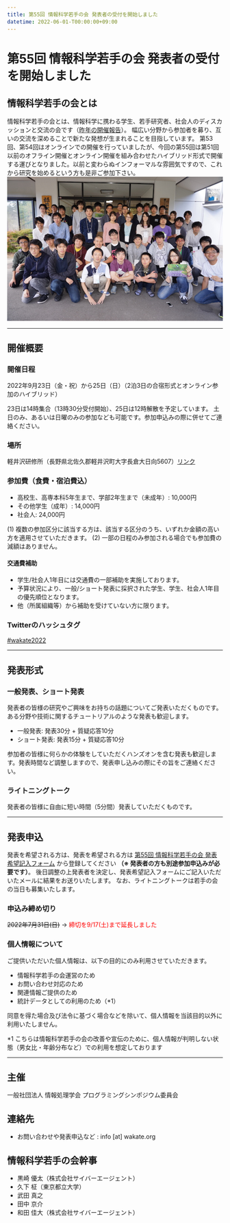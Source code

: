 ```yaml
---
title: 第55回 情報科学若手の会 発表者の受付を開始しました
datetime: 2022-06-01-T00:00:00+09:00
---
```



# 第55回 情報科学若手の会 発表者の受付を開始しました

## 情報科学若手の会とは
情報科学若手の会とは、情報科学に携わる学生、若手研究者、社会人のディスカッションと交流の会です（[昨年の開催報告]( https://wakate.org/2022/01/24/54threport/ )）。
幅広い分野から参加者を募り、互いの交流を深めることで新たな発想が生まれることを目指しています。 第53回、第54回はオンラインでの開催を行っていましたが、今回の第55回は第51回以前のオフライン開催とオンライン開催を組み合わせたハイブリッド形式で開催する運びとなりました。以前と変わらぬインフォーマルな雰囲気ですので、これから研究を始めるという方も是非ご参加下さい。
![51th][]

---

## 開催概要

### 開催日程
2022年9月23日（金・祝）から25日（日）（2泊3日の合宿形式とオンライン参加のハイブリッド）

23日は14時集合（13時30分受付開始）、25日は12時解散を予定しています。
土日のみ、あるいは日曜のみの参加なども可能です。参加申込みの際に併せてご連絡ください。

### 場所
軽井沢研修所（長野県北佐久郡軽井沢町大字長倉大日向5607）[リンク]( https://www.kato-karuizawa.jp/ )

### 参加費（食費・宿泊費込）
* 高校生、高専本科5年生まで、学部2年生まで（未成年）: 10,000円
* その他学生（成年）: 14,000円
* 社会人: 24,000円

(1) 複数の参加区分に該当する方は、該当する区分のうち、いずれか金額の高い方を適用させていただきます。
(2) 一部の日程のみ参加される場合でも参加費の減額はありません。

#### 交通費補助
* 学生/社会人1年目には交通費の一部補助を実施しております。
* 予算状況により、一般/ショート発表に採択された学生、学生、社会人1年目の優先順位となります。
* 他（所属組織等）から補助を受けていない方に限ります。

### Twitterのハッシュタグ
[\#wakate2022]( https://twitter.com/hashtag/wakate2022 )

---

## 発表形式

### 一般発表、ショート発表
発表者の皆様の研究やご興味をお持ちの話題についてご発表いただくものです。ある分野や技術に関するチュートリアルのような発表も歓迎します。

* 一般発表: 発表30分 \+ 質疑応答10分
* ショート発表: 発表15分 \+ 質疑応答10分

参加者の皆様に何らかの体験をしていただくハンズオンを含む発表も歓迎します。発表時間など調整しますので、発表申し込みの際にその旨をご連絡ください。

### ライトニングトーク
発表者の皆様に自由に短い時間（5分間）発表していただくものです。

---

## 発表申込

発表を希望される方は、発表を希望される方は [第55回 情報科学若手の会 発表希望記入フォーム]( https://forms.gle/SHJ5L527QrnpVc6L9 ) から登録してください **（※ 発表者の方も別途参加申込みが必要です）**。
後日調整の上発表者を決定し、発表希望記入フォームにご記入いただいたメールに結果をお送りいたします。
なお、ライトニングトークは若手の会の当日も募集いたします。

### 申込み締め切り
~~2022年7月31日(日)~~
→ <span style="color: red;">締切を9/17(土)まで延長しました</span>

### 個人情報について
ご提供いただいた個人情報は、以下の目的にのみ利用させていただきます。

* 情報科学若手の会運営のため
* お問い合わせ対応のため
* 関連情報ご提供のため
* 統計データとしての利用のため（\*1）

同意を得た場合及び法令に基づく場合などを除いて、個人情報を当該目的以外に利用いたしません。

\*1 こちらは情報科学若手の会の改善や宣伝のために、個人情報が判明しない状態（男女比・年齢分布など）での利用を想定しております

---

## 主催
一般社団法人 情報処理学会 プログラミングシンポジウム委員会

## 連絡先
<!-- - 参加費の振込や参加申込の取消に関するお問い合わせ: wakate52 [at] ipsj.or.jp -->
- お問い合わせや発表申込など : info [at] wakate.org

## 情報科学若手の会幹事

* 黒崎 優太（株式会社サイバーエージェント）
* 久下 柾（東京都立大学）
* 武田 真之
* 田中 京介
* 和田 佳大（株式会社サイバーエージェント）


[51th]: assets/images/51th_general_group.jpg
